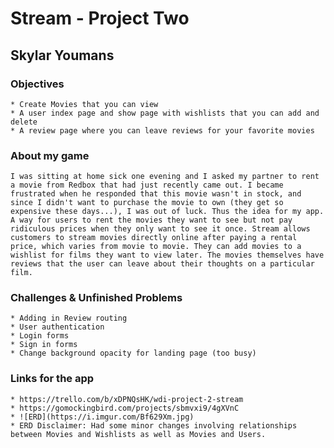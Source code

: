 # Stream - Project Two


## Skylar Youmans

### Objectives

    * Create Movies that you can view
    * A user index page and show page with wishlists that you can add and delete
    * A review page where you can leave reviews for your favorite movies

### About my game

    I was sitting at home sick one evening and I asked my partner to rent a movie from Redbox that had just recently came out. I became frustrated when he responded that this movie wasn't in stock, and since I didn't want to purchase the movie to own (they get so expensive these days...), I was out of luck. Thus the idea for my app. A way for users to rent the movies they want to see but not pay ridiculous prices when they only want to see it once. Stream allows customers to stream movies directly online after paying a rental price, which varies from movie to movie. They can add movies to a wishlist for films they want to view later. The movies themselves have reviews that the user can leave about their thoughts on a particular film.

### Challenges & Unfinished Problems

    * Adding in Review routing
    * User authentication
    * Login forms
    * Sign in forms
    * Change background opacity for landing page (too busy)

### Links for the app

    * https://trello.com/b/xDPNQsHK/wdi-project-2-stream
    * https://gomockingbird.com/projects/sbmvxi9/4gXVnC
    * ![ERD](https://i.imgur.com/Bf629Xm.jpg)
    * ERD Disclaimer: Had some minor changes involving relationships between Movies and Wishlists as well as Movies and Users.

